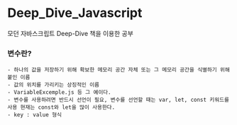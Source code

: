 # Deep_Dive_Javascript

모던 자바스크립트 Deep-Dive 책을 이용한 공부

### 변수란?

    - 하나의 값을 저장하기 위해 확보한 메모리 공간 자체 또는 그 메모리 공간을 식별하기 위해 붙인 이름
    - 값의 위치를 가리키는 상징적인 이름
    - VariableExcemple.js 등 그 예이다.
    - 변수를 사용하려면 반드시 선언이 필요, 변수를 선언할 때는 var, let, const 키워드를 사용 현재는 const와 let을 많이 사용한다.
    - key : value 형식
